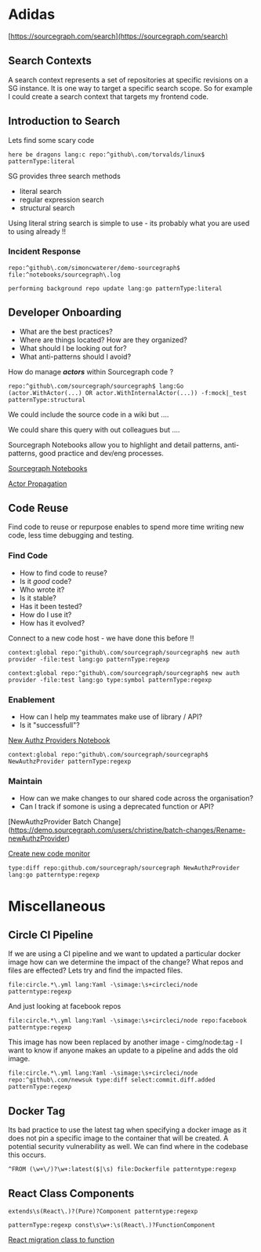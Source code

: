 # Adidas



[https://sourcegraph.com/search](https://sourcegraph.com/search)


## Search Contexts

A search context represents a set of repositories at specific revisions on a SG instance. It is one way to target a specific search scope. So for example I could create a search context that targets my frontend code.

## Introduction to Search

Lets find some scary code

```sourcegraph
here be dragons lang:c repo:^github\.com/torvalds/linux$ patternType:literal
```

SG provides three search methods

* literal search
* regular expression search
* structural search

Using literal string search is simple to use - its probably what you are used to using already !!


### Incident Response

```sourcegraph
repo:^github\.com/simoncwaterer/demo-sourcegraph$ file:^notebooks/sourcegraph\.log
```

```sourcegraph
performing background repo update lang:go patternType:literal
```

## Developer Onboarding

* What are the best practices?
* Where are things located? How are they organized?
* What should I be looking out for?
* What anti-patterns should I avoid?

How do manage ***actors*** within Sourcegraph code ?

```sourcegraph
repo:^github\.com/sourcegraph/sourcegraph$ lang:Go (actor.WithActor(...) OR actor.WithInternalActor(...)) -f:mock|_test patternType:structural
```

We could include the source code in a wiki but ....

We could share this query with out colleagues but ....

Sourcegraph Notebooks allow you to highlight and detail patterns, anti-patterns, good practice and dev/eng processes.

[Sourcegraph Notebooks](https://sourcegraph.com/notebooks?tab=explore)

[Actor Propagation](https://sourcegraph.com/notebooks/Tm90ZWJvb2s6OTI=)


## Code Reuse

Find code to reuse or repurpose enables to spend more time writing new code, less time debugging and testing. 

### Find Code

* How to find code to reuse?
* Is it *good* code?
* Who wrote it?
* Is it stable?
* Has it been tested?
* How do I use it?
* How has it evolved?

Connect to a new code host - we have done this before !!

```sourcegraph
context:global repo:^github\.com/sourcegraph/sourcegraph$ new auth provider -file:test lang:go patternType:regexp 
```

```sourcegraph
context:global repo:^github\.com/sourcegraph/sourcegraph$ new auth provider -file:test lang:go type:symbol patternType:regexp 
```

### Enablement

* How can I help my teammates make use of library / API?
* Is it "successfull"?



[New Authz Providers Notebook](https://demo.sourcegraph.com/notebooks/Tm90ZWJvb2s6NA==)


```Sourcegraph
context:global repo:^github\.com/sourcegraph/sourcegraph$ NewAuthzProvider patternType:regexp
```

### Maintain

* How can we make changes to our shared code across the organisation?
* Can I track if somone is using a deprecated function or API?


[NewAuthzProvider Batch Change] (https://demo.sourcegraph.com/users/christine/batch-changes/Rename-newAuthzProvider)

[Create new code monitor](https://demo.sourcegraph.com/code-monitoring/new)

```sourcegraph
type:diff repo:github.com/sourcegraph/sourcegraph NewAuthzProvider lang:go patterntype:regexp
```


# Miscellaneous 



## Circle CI Pipeline


If we are using a CI pipeline and we want to updated a particular docker image how can we determine the impact of the change? What repos and files are effected? Lets try and find the impacted files. 

```sourcegraph
file:circle.*\.yml lang:Yaml -\simage:\s+circleci/node patterntype:regexp
```

And just looking at facebook repos

```sourcegraph
file:circle.*\.yml lang:Yaml -\simage:\s+circleci/node repo:facebook patterntype:regexp
```

This image has now been replaced by another image - cimg/node:tag - I want to know if anyone makes an update to a pipeline and adds the old image.

```sourcegraph
file:circle.*\.yml lang:Yaml -\simage:\s+circleci/node repo:^github\.com/newsuk type:diff select:commit.diff.added  patternType:regexp
```

## Docker Tag

Its bad practice to use the latest tag when specifying a docker image as it does not pin a specific image to the container that will be created. A potential security vulnerability as well. We can find where in the codebase this occurs.

```sourcegraph
^FROM (\w+\/)?\w+:latest($|\s) file:Dockerfile patterntype:regexp
```

## React Class Components

```sourcegraph
extends\s(React\.)?(Pure)?Component patterntype:regexp
```

```sourcegraph
patternType:regexp const\s\w+:\s(React\.)?FunctionComponent
```


[React migration class to function](https://demo.sourcegraph.com/insights/edit/aW5zaWdodF92aWV3OiJzZWFyY2hJbnNpZ2h0cy5pbnNpZ2h0LmRpcmVjdG9yeS5yZWFjdEZ1bmN0aW9uQ29tcG9uZW50TWlncmF0aW9uIg==?dashboardId=all)